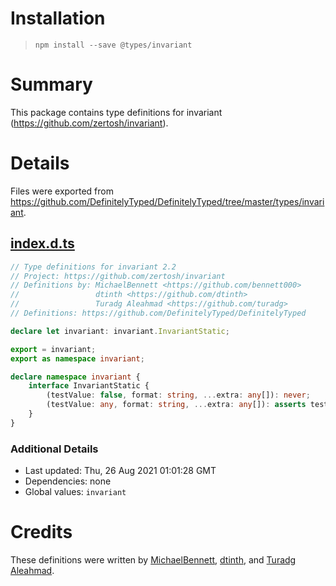 # Installation
> `npm install --save @types/invariant`

# Summary
This package contains type definitions for invariant (https://github.com/zertosh/invariant).

# Details
Files were exported from https://github.com/DefinitelyTyped/DefinitelyTyped/tree/master/types/invariant.
## [index.d.ts](https://github.com/DefinitelyTyped/DefinitelyTyped/tree/master/types/invariant/index.d.ts)
````ts
// Type definitions for invariant 2.2
// Project: https://github.com/zertosh/invariant
// Definitions by: MichaelBennett <https://github.com/bennett000>
//                 dtinth <https://github.com/dtinth>
//                 Turadg Aleahmad <https://github.com/turadg>
// Definitions: https://github.com/DefinitelyTyped/DefinitelyTyped

declare let invariant: invariant.InvariantStatic;

export = invariant;
export as namespace invariant;

declare namespace invariant {
    interface InvariantStatic {
        (testValue: false, format: string, ...extra: any[]): never;
        (testValue: any, format: string, ...extra: any[]): asserts testValue;
    }
}

````

### Additional Details
 * Last updated: Thu, 26 Aug 2021 01:01:28 GMT
 * Dependencies: none
 * Global values: `invariant`

# Credits
These definitions were written by [MichaelBennett](https://github.com/bennett000), [dtinth](https://github.com/dtinth), and [Turadg Aleahmad](https://github.com/turadg).
